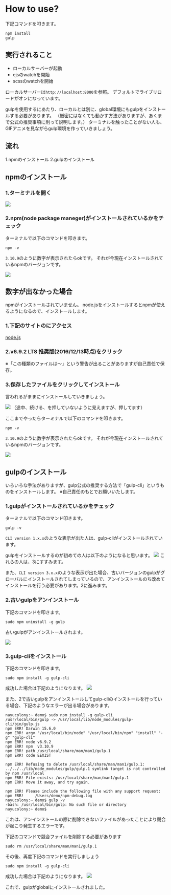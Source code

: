 # How to use?
下記コマンドを叩きます。

```
npm install
gulp
```

## 実行されること
 - ローカルサーバーが起動
 - ejsのwatchを開始
 - scssのwatchを開始

ローカルサーバーは`http://localhost:8000`を参照。
デフォルトでライブリロードがオンになっています。



gulpを使用するにあたり、ローカルとは別に、global環境にもgulpをインストールする必要があります。
（厳密にはなくても動かす方法がありますが、あくまで公式の推奨事項に則って説明します。）
ターミナルを触ったことがない人も、GIFアニメを見ながらgulp環境を作っていきましょう。

## 流れ
1.npmのインストール
2.gulpのインストール

## npmのインストール

### 1.ターミナルを開く

![](/readme-assets/npm-install/terminal-open.gif)

### 2.npm(node package maneger)がインストールされているかをチェック
ターミナルで以下のコマンドを叩きます。

```
npm -v
```

`3.10.9`のように数字が表示されたらokです。
それが今現在インストールされているnpmのバージョンです。

![](/readme-assets/npm-install/npm-v-success.gif)

## 数字が出なかった場合

npmがインストールされていません。
node.jsをインストールするとnpmが使えるようになるので、インストールします。

### 1.下記のサイトのにアクセス
[node.js](https://nodejs.org/ja/)

### 2.v6.9.2 LTS 推奨版(2016/12/13時点)をクリック
※「この種類のファイルは〜」という警告が出ることがありますが自己責任で保存。

### 3.保存したファイルをクリックしてインストール
言われるがままにインストールしていきましょう。

![](/readme-assets/npm-install/node-install.gif)
（途中、続ける、を押していないように見えますが、押してます）


ここまでやったらターミナルで以下のコマンドを叩きます。

```
npm -v
```

`3.10.9`のように数字が表示されたらokです。
それが今現在インストールされているnpmのバージョンです。

![](/readme-assets/npm-install/npm-v-success.gif)

## gulpのインストール
いろいろな手法がありますが、gulp公式の推奨する方法で「gulp-cli」というものをインストールします。
※自己責任のもとでお願いいたします。


### 1.gulpがインストールされているかをチェック
ターミナルで以下のコマンド叩きます。
```
gulp -v
```

`CLI version 1.x.x`のような表示が出た人は、gulp-cliがインストールされています。

gulpをインストールするのが初めての人は以下のようになると思います。
![](/readme-assets/gulp-install/gulp-v-false.gif)
これらの人は、3にすすみます。

また、`CLI version 3.x.x`のような表示が出た場合、古いバージョンのgulpがグローバルにインストールされてしまっているので、アンインストールのち改めてインストールを行う必要があります。2に進みます。

### 2.古いgulpをアンインストール

下記のコマンドを叩きます。

```
sudo npm uninstall -g gulp
```

古いgulpがアンインストールされます。

![](/readme-assets/gulp-install/gulp-uninstall-global.gif)

### 3.gulp-cliをインストール
下記のコマンドを叩きます。

```
sudo npm install -g gulp-cli
```

成功した場合は下記のようになります。
![](/readme-assets/gulp-install/gulp-cli-install-global.gif)

また、2で古いgulpをアンインストールしてgulp-cliのインストールを行っている場合、下記のようなエラーが出る場合があります。

```
nayucolony:~ demo$ sudo npm install -g gulp-cli
/usr/local/bin/gulp -> /usr/local/lib/node_modules/gulp-cli/bin/gulp.js
npm ERR! Darwin 15.6.0
npm ERR! argv "/usr/local/bin/node" "/usr/local/bin/npm" "install" "-g" "gulp-cli"
npm ERR! node v6.9.2
npm ERR! npm  v3.10.9
npm ERR! path /usr/local/share/man/man1/gulp.1
npm ERR! code EEXIST

npm ERR! Refusing to delete /usr/local/share/man/man1/gulp.1: ../../../lib/node_modules/gulp/gulp.1 symlink target is not controlled by npm /usr/local
npm ERR! File exists: /usr/local/share/man/man1/gulp.1
npm ERR! Move it away, and try again.

npm ERR! Please include the following file with any support request:
npm ERR!     /Users/demo/npm-debug.log
nayucolony:~ demo$ gulp -v
-bash: /usr/local/bin/gulp: No such file or directory
nayucolony:~ demo$
```

これは、アンインストールの際に削除できないファイルがあったことにより競合が起こり発生するエラーです。

下記のコマンドで競合ファイルを削除する必要があります
```
sudo rm /usr/local/share/man/man1/gulp.1
```

その後、再度下記のコマンドを実行しましょう
```
sudo npm install -g gulp-cli
```
成功した場合は下記のようになります。
![](/readme-assets/gulp-install/gulp-cli-install-global.gif)

これで、gulpがglobalにインストールされました。
